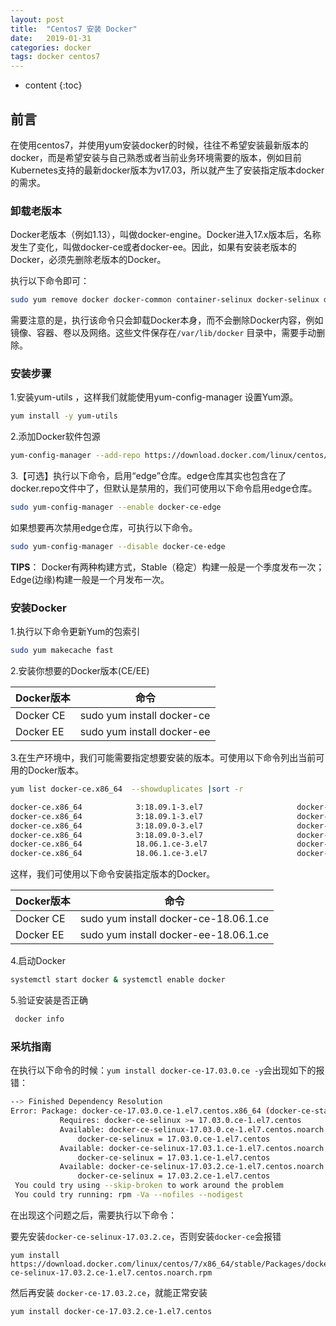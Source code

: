 ```yaml
---
layout: post
title:  "Centos7 安装 Docker"
date:   2019-01-31
categories: docker
tags: docker centos7
---
```


* content
{:toc}



## 前言

在使用centos7，并使用yum安装docker的时候，往往不希望安装最新版本的docker，而是希望安装与自己熟悉或者当前业务环境需要的版本，例如目前Kubernetes支持的最新docker版本为v17.03，所以就产生了安装指定版本docker的需求。


### 卸载老版本

Docker老版本（例如1.13），叫做docker-engine。Docker进入17.x版本后，名称发生了变化，叫做docker-ce或者docker-ee。因此，如果有安装老版本的Docker，必须先删除老版本的Docker。

执行以下命令即可：
```bash
sudo yum remove docker docker-common container-selinux docker-selinux docker-engine
```
需要注意的是，执行该命令只会卸载Docker本身，而不会删除Docker内容，例如镜像、容器、卷以及网络。这些文件保存在`/var/lib/docker` 目录中，需要手动删除。

### 安装步骤

1.安装yum-utils ，这样我们就能使用yum-config-manager 设置Yum源。
```bash
yum install -y yum-utils
```
2.添加Docker软件包源
```bash
yum-config-manager --add-repo https://download.docker.com/linux/centos/docker-ce.repo
```
3.【可选】执行以下命令，启用“edge”仓库。edge仓库其实也包含在了docker.repo文件中了，但默认是禁用的，我们可使用以下命令启用edge仓库。
```bash
sudo yum-config-manager --enable docker-ce-edge
```
如果想要再次禁用edge仓库，可执行以下命令。
```bash
sudo yum-config-manager --disable docker-ce-edge
```
**TIPS**： Docker有两种构建方式，Stable（稳定）构建一般是一个季度发布一次；Edge(边缘)构建一般是一个月发布一次。


### 安装Docker

1.执行以下命令更新Yum的包索引
```bash
sudo yum makecache fast
```
2.安装你想要的Docker版本(CE/EE)

Docker版本 |	命令
---|---
Docker CE|	sudo yum install docker-ce
Docker EE|	sudo yum install docker-ee
3.在生产环境中，我们可能需要指定想要安装的版本。可使用以下命令列出当前可用的Docker版本。
```bash
yum list docker-ce.x86_64  --showduplicates |sort -r
```
```bash
docker-ce.x86_64            3:18.09.1-3.el7                     docker-ce-stable
docker-ce.x86_64            3:18.09.1-3.el7                     docker-ce-edge
docker-ce.x86_64            3:18.09.0-3.el7                     docker-ce-stable
docker-ce.x86_64            3:18.09.0-3.el7                     docker-ce-edge
docker-ce.x86_64            18.06.1.ce-3.el7                    docker-ce-stable
docker-ce.x86_64            18.06.1.ce-3.el7                    docker-ce-edge

```
这样，我们可使用以下命令安装指定版本的Docker。

Docker版本 |	命令
---|---
Docker CE|	sudo yum install docker-ce-18.06.1.ce
Docker EE|	sudo yum install docker-ee-18.06.1.ce

4.启动Docker
```bash
systemctl start docker & systemctl enable docker
```
5.验证安装是否正确
```bash
 docker info
```


### 采坑指南

在执行以下命令的时候：`yum install docker-ce-17.03.0.ce -y`会出现如下的报错：
```bash
--> Finished Dependency Resolution
Error: Package: docker-ce-17.03.0.ce-1.el7.centos.x86_64 (docker-ce-stable)
           Requires: docker-ce-selinux >= 17.03.0.ce-1.el7.centos
           Available: docker-ce-selinux-17.03.0.ce-1.el7.centos.noarch (docker-ce-stable)
               docker-ce-selinux = 17.03.0.ce-1.el7.centos
           Available: docker-ce-selinux-17.03.1.ce-1.el7.centos.noarch (docker-ce-stable)
               docker-ce-selinux = 17.03.1.ce-1.el7.centos
           Available: docker-ce-selinux-17.03.2.ce-1.el7.centos.noarch (docker-ce-stable)
               docker-ce-selinux = 17.03.2.ce-1.el7.centos
 You could try using --skip-broken to work around the problem
 You could try running: rpm -Va --nofiles --nodigest
```
在出现这个问题之后，需要执行以下命令：

要先安装`docker-ce-selinux-17.03.2.ce`，否则安装`docker-ce`会报错
```
yum install https://download.docker.com/linux/centos/7/x86_64/stable/Packages/docker-ce-selinux-17.03.2.ce-1.el7.centos.noarch.rpm 
```
然后再安装 `docker-ce-17.03.2.ce`，就能正常安装
```bash
yum install docker-ce-17.03.2.ce-1.el7.centos
```

